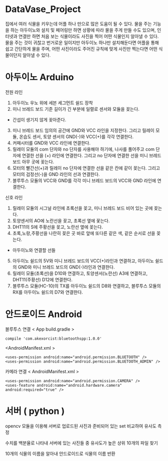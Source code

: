 # DataVase_Project


집에서 여러 식물을 키우는데 어플 하나 만으로 많은 도움이 될 수 있다. 물을 주는 기능을 하는 아두이노와 설치 및 페어링만 하면 상황에 따라 물을 주게 만들 수도 있으며, 인터넷과 연결만 하면 처음 보는 식물이라도 사진을 찍어 어떤 식물인지 알아낼 수 있다. 물을 주는 것이 귀찮고 번거로운 일이지만 아두이노 하나만 설치해둔다면 어플을 통해 쉽고 간단하게 물을 주며, 어떤 사진이라도 주어진 규칙에 맞게 사진만 찍는다면 어떤 식물이던지 알아낼 수 있다.


# 아두이노 Arduino
전원 라인
1. 아두이노 우노 위에 세븐 세그먼트 쉴드 장착
2. 미니 브레드 보드 기준 길이가 긴 부분에 일렬로 센서와 모듈을 꽂는다.
* 간섭이 생기지 않게 꽂아준다.
3. 미니 브레드 보드 임의의 공간에 GND와 VCC 라인을 지정한다. 
그리고 릴레이 모듈, 온습도 센서, 토양 센서의 GND(-)와 VCC(+)를 각각 연결한다.
4. 커패시터를 GND와 VCC 라인에 연결한다.
5. 릴레이 모듈의 com 단자와 no 단자를 사용해야 하기에, 나사를 풀어주고 com 단자에 연결한 선을 (+) 라인에 연결한다.
그리고 no 단자에 연결한 선을 미니 브레드 보드 아무 곳에 꽂는다.
6. 모터의 빨간선(+)과 릴레이 no 단자에 연결한 선을 같은 칸에 같이 꽂는다.
그리고 모터의 검정선(-)을 GND 라인의 선과 연결한다. 
7. 블루투스 모듈의 VCC와 GND를 각각 미니 브레드 보드의 VCC와 GND 라인에 연결한다.

신호 라인
1. 릴레이 모듈의 시그널 라인에 초록선을 꽂고, 미니 브레드 보드 비어 있는 곳에 꽂는다.
2. 토양센서의 AO에 노란선을 꽂고, 초록선 옆에 꽃는다.
3. DHT11의 S에 주황선을 꽂고, 노란선 옆에 꽂는다.
4. 초록,노랑,주황선을 나란히 꽂은 곳 바로 앞에 또다른 같은 색, 같은 순서로 선을 꽂는다.
* 아두이노와 연결할 선들
5. 아두이노 쉴드의 5V와 미니 브레드 보드의 VCC(+)라인과 연결하고,
아두이노 쉴드의 GND와 미니 브레드 보드의 GND(-)라인과 연결한다.
6. 릴레이 모듈(초록선)을 D10와 연결하고, 토양센서(노란선) A3에 연결하고, DHT11(주황선) D12에 연결한다.
7. 블루투스 모듈(HC-10)의 TX를 아두이노 쉴드의 D8와 연결하고, 블루투스 모듈의 RX를 아두이노 쉴드의 D7와 연결한다.


# 안드로이드 Android

블루투스 연결
    < App build.gradle >
    
    compile 'com.akexorcist:bluetoothspp:1.0.0'
    
   <AndroidManifest.xml >
    
    <uses-permission android:name="android.permission.BLUETOOTH" />
    <uses-permission android:name="android.permission.BLUETOOTH_ADMIN" />

카메라 연결
    < AndroidManifest.xml >
    
    <uses-permission android:name="android.permission.CAMERA" />
    <uses-feature android:name="android.hardware.camera" android:required="true" />


# 서버 ( python )

opencv 모듈을 이용해 서버로 업로드된 사진과 준비되어 있는 set 비교하여 유사도 측정

수치를 백분율로 나타내 서버에 있는 사진들 중 유사도가 높은 상위 10개의 파일 찾기

10개의 식물의 이름을 알아내 안드로이드로 식물의 이름 반환
